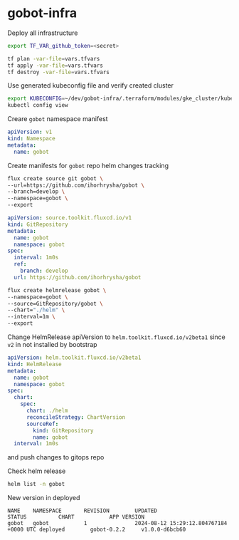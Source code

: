 # gobot-infra

Deploy all infrastructure

```bash
export TF_VAR_github_token=<secret>

tf plan -var-file=vars.tfvars
tf apply -var-file=vars.tfvars
tf destroy -var-file=vars.tfvars
```

Use generated kubeconfig file and verify created cluster

```bash
export KUBECONFIG=~/dev/gobot-infra/.terraform/modules/gke_cluster/kubeconfig
kubectl config view
```

Creare `gobot` namespace manifest
```yaml
apiVersion: v1
kind: Namespace
metadata:
  name: gobot
```

Create manifests for `gobot` repo helm changes tracking

```bash 
flux create source git gobot \
--url=https://github.com/ihorhrysha/gobot \
--branch=develop \
--namespace=gobot \
--export
```

```yaml
apiVersion: source.toolkit.fluxcd.io/v1
kind: GitRepository
metadata:
  name: gobot
  namespace: gobot
spec:
  interval: 1m0s
  ref:
    branch: develop
  url: https://github.com/ihorhrysha/gobot
```

```bash
flux create helmrelease gobot \
--namespace=gobot \
--source=GitRepository/gobot \
--chart="./helm" \
--interval=1m \
--export
```

Change HelmRelease apiVersion to `helm.toolkit.fluxcd.io/v2beta1` since `v2` in not installed by bootstrap

```yaml
apiVersion: helm.toolkit.fluxcd.io/v2beta1
kind: HelmRelease
metadata:
  name: gobot
  namespace: gobot
spec:
  chart:
    spec:
      chart: ./helm
      reconcileStrategy: ChartVersion
      sourceRef:
        kind: GitRepository
        name: gobot
  interval: 1m0s
```

and push changes to gitops repo

Check helm release
```bash
helm list -n gobot
```

New version in deployed
```
NAME    NAMESPACE       REVISION        UPDATED                                 STATUS          CHART           APP VERSION   
gobot   gobot           1               2024-08-12 15:29:12.804767184 +0000 UTC deployed        gobot-0.2.2     v1.0.0-d6bcb60
```